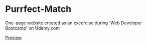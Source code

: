# Purrfect-Match
<p>One-page website created as an excercise during 'Web Developer Bootcamp' on Udemy.com</p>
<a href="https://aldonalis.github.io/Purrfect-Match/">Preview</a>
